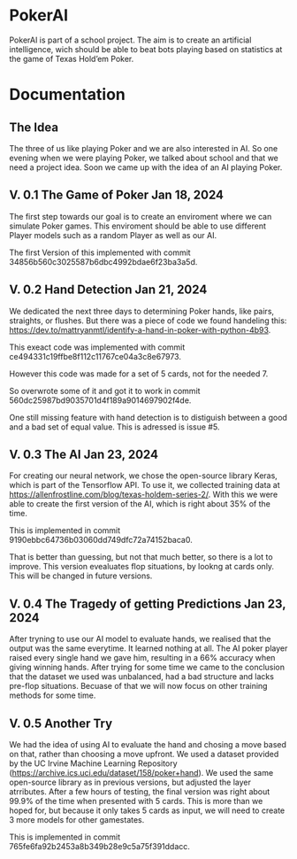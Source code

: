  # PokerAI
PokerAI is part of a school project.
The aim is to create an artificial intelligence, wich should be able to beat bots playing based on statistics at the game of Texas Hold’em Poker.

# Documentation

## The Idea
The three of us like playing Poker and we are also interested in AI. So one evening when we were playing Poker, we talked about school and that we need a project idea. Soon we came up with the idea of an AI playing Poker.

## V. 0.1 The Game of Poker   Jan 18, 2024
The first step towards our goal is to create an enviroment where we can simulate Poker games. This enviroment should be able to use different Player models such as a random Player as well as our AI.

The first Version of this implemented with commit 34856b560c3025587b6dbc4992bdae6f23ba3a5d.

## V. 0.2 Hand Detection   Jan 21, 2024
We dedicated the next three days to determining Poker hands, like pairs, straights, or flushes. But there was a piece of code we found handeling this: https://dev.to/mattryanmtl/identify-a-hand-in-poker-with-python-4b93.

This exeact code was implemented with commit ce494331c19ffbe8f112c11767ce04a3c8e67973. 

However this code was made for a set of 5 cards, not for the needed 7. 

So overwrote some of it and got it to work in commit 560dc25987bd9035701d4f189a9014697902f4de.

One still missing feature with hand detection is to distiguish between a good and a bad set of equal value. 
This is adressed is issue #5.

## V. 0.3 The AI   Jan 23, 2024
For creating our neural network, we chose the open-source library Keras, which is part of the Tensorflow API. To use it, we collected training data at https://allenfrostline.com/blog/texas-holdem-series-2/. With this we were able to create the first version of the AI, which is right about 35% of the time. 

This is implemented in commit 9190ebbc64736b03060dd749dfc72a74152baca0.

That is better than guessing, but not that much better, so there is a lot to improve. This version evealuates flop situations, by lookng at cards only. This will be changed in future versions.

## V. 0.4 The Tragedy of getting Predictions   Jan 23, 2024 
After tryning to use our AI model to evaluate hands, we realised that the output was the same everytime. It learned nothing at all. The AI poker player raised every single hand we gave him, resulting in a 66% accuracy when giving winning hands.
After trying for some time we came to the conclusion that the dataset we used was unbalanced, had a bad structure and lacks pre-flop situations. Becuase of that we will now focus on other training methods for some time.

## V. 0.5 Another Try
We had the idea of using AI to evaluate the hand and chosing a move based on that, rather than choosing a move upfront. We used a dataset provided by the UC Irvine Machine Learning Repository (https://archive.ics.uci.edu/dataset/158/poker+hand). We used the same open-source library as in previous versions, but adjusted the layer atrributes. After a few hours of testing, the final version was right about 99.9% of the time when presented with 5 cards. This is more than we hoped for, but because it only takes 5 cards as input, we will need to create 3 more models for other gamestates.

This is implemented in commit 765fe6fa92b2453a8b349b28e9c5a75f391ddacc.


